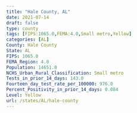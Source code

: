 ```yaml
---
title: "Hale County, AL"
date: 2021-07-14
draft: false
type: county
tags: [FIPS:1065.0,FEMA:4.0,Small metro,Yellow]
categories: [AL]
County: Hale County
State: AL
FIPS: 1065.0
FEMA_Region: 4.0
Population: 14651.0
NCHS_Urban_Rural_Classification: Small metro
Tests_in_prior_14_days: 143.0
Fourteen_day_test_rate_per_100000: 976.0
Percent_Positivity_in_prior_14_days: 0.084
Level: Yellow
url: /states/AL/hale-county
---
```



